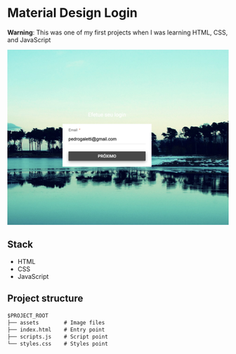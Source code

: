 # Material Design Login 

**Warning**: This was one of my first projects when I was learning HTML, CSS, and JavaScript

![Thumbnail](./assets/thumb.png)

## Stack

- HTML
- CSS
- JavaScript

## Project structure

```
$PROJECT_ROOT
├── assets        # Image files
├── index.html    # Entry point
├── scripts.js    # Script point
└── styles.css    # Styles point
```